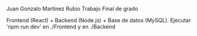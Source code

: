 Juan Gonzalo Martínez Rubio
Trabajo Final de grado

Frontend (React) + Backend (Node.js) + Base de datos (MySQL).
Ejecutar 'npm run dev' en ./Frontend y en ./Backend
